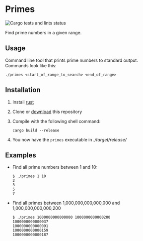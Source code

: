 # Primes

![Cargo tests and lints status](https://github.com/jacobcallear/primes/actions/workflows/tests.yml/badge.svg)

Find prime numbers in a given range.

## Usage

Command line tool that prints prime numbers to standard output. Commands look
like this:

```shell
./primes <start_of_range_to_search> <end_of_range>
```


## Installation

1. Install [rust](https://www.rust-lang.org/tools/install)
2. Clone or [download](https://github.com/jacobcallear/primes/archive/main.zip)
   this repository
3. Compile with the following shell command:

   ```shell
   cargo build --release
   ```

4. You now have the `primes` executable in *./target/release/*

## Examples

- Find all prime numbers between 1 and 10:

  ```shell
  $ ./primes 1 10
  2
  3
  5
  7
  ```

- Find all primes between 1,000,000,000,000,000 and 1,000,000,000,000,200

  ```shell
  $ ./primes 1000000000000000 1000000000000200
  1000000000000037
  1000000000000091
  1000000000000159
  1000000000000187
  ```
